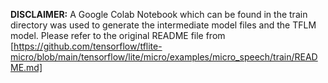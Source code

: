 **DISCLAIMER:** 
A Google Colab Notebook which can be found in the train directory was used to generate the intermediate model files and the TFLM model.
Please refer to the original README file from 
[https://github.com/tensorflow/tflite-micro/blob/main/tensorflow/lite/micro/examples/micro_speech/train/README.md]
